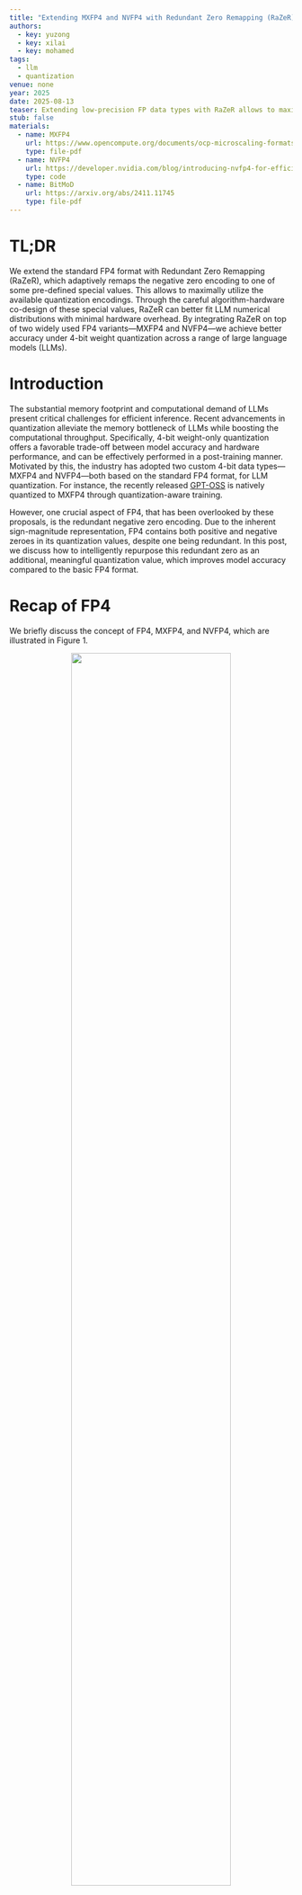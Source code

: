 ```yaml
---
title: "Extending MXFP4 and NVFP4 with Redundant Zero Remapping (RaZeR) for Accurate 4-bit LLM Quantization"
authors:
  - key: yuzong
  - key: xilai
  - key: mohamed
tags:
  - llm
  - quantization
venue: none
year: 2025
date: 2025-08-13
teaser: Extending low-precision FP data types with RaZeR allows to maximally utilize the quantization encodings.
stub: false
materials:
  - name: MXFP4
    url: https://www.opencompute.org/documents/ocp-microscaling-formats-mx-v1-0-spec-final-pdf
    type: file-pdf
  - name: NVFP4
    url: https://developer.nvidia.com/blog/introducing-nvfp4-for-efficient-and-accurate-low-precision-inference/
    type: code
  - name: BitMoD
    url: https://arxiv.org/abs/2411.11745
    type: file-pdf
---
```



# TL;DR
We extend the standard FP4 format with Redundant Zero Remapping (RaZeR), which adaptively remaps the negative zero encoding to one of some pre-defined special values. This allows to maximally utilize the available quantization encodings. Through the careful algorithm-hardware co-design of these special values, RaZeR can better fit LLM numerical distributions with minimal hardware overhead. By integrating RaZeR on top of two widely used FP4 variants—MXFP4 and NVFP4—we achieve better accuracy under 4-bit weight quantization across a range of large language models (LLMs). 


# Introduction
The substantial memory footprint and computational demand of LLMs present critical challenges for efficient inference. Recent advancements in quantization alleviate the memory bottleneck of LLMs while boosting the computational throughput. Specifically, 4-bit weight-only quantization offers a favorable trade-off between model accuracy and hardware performance, and can be effectively performed in a post-training manner. Motivated by this, the industry has adopted two custom 4-bit data types—MXFP4 and NVFP4—both based on the standard FP4 format, for LLM quantization. For instance, the recently released [GPT-OSS](https://github.com/openai/gpt-oss) is natively quantized to MXFP4 through quantization-aware training. 

However, one crucial aspect of FP4, that has been overlooked by these proposals, is the redundant negative zero encoding. Due to the inherent sign-magnitude representation, FP4 contains both positive and negative zeroes in its quantization values, despite one being redundant. In this post, we discuss how to intelligently repurpose this redundant zero as an additional, meaningful quantization value, which improves model accuracy compared to the basic FP4 format. 


# Recap of FP4
We briefly discuss the concept of FP4, MXFP4, and NVFP4, which are illustrated in Figure 1.
<div style="text-align:center;">
  <img src="/imgs/blog/razer_blog/fp4_variant.png" width="75%" />
  <figcaption style="font-size: 0.95em; margin-top: 8px;">
    <em>Figure 1: Visualization of FP4, MXFP4, and NVFP4.</em>
  </figcaption>
</div>  

## Definition
  According to the [OCP standard](https://www.opencompute.org/documents/ocp-microscaling-formats-mx-v1-0-spec-final-pdf), the FP4 format contains 1 sign bit, 2 exponent bit, and 1 mantissa bits. It can represent 15 quantization values \[0, ±0.5, ±1.0, ±1.5, ±2.0, ±3.0, ±4.0, ±6.0\]. 

## Microscaling FP4 (MXFP4)
  According to the [OCP standard](https://www.opencompute.org/documents/ocp-microscaling-formats-mx-v1-0-spec-final-pdf), the microscaling (MX) format specifies that a block of 32 elements shares an E8M0 scale factor, which is an unsigned representation of the conventional FP32 exponent. After scaling, each element is quantized to a specified data type, e.g., FP4.

## NVIDIA FP4 (NVFP4)
  The latest NVIDIA Blackwell GPU architecture introduces the [NVFP4](https://developer.nvidia.com/blog/introducing-nvfp4-for-efficient-and-accurate-low-precision-inference/) format, which differs from MXFP4 in two aspects. First, it reduces the quantization block size from 32 to 16, enabling finer-grained scaling than MXFP4. Second, it adopts a two-level scaling approach, where every block of 16 elements share an FP8-E4M3 scale factor, followed by an FP32 scale factor shared per tensor.  


# Redundant Zero Remapping (RaZeR)
One disadvantage of FP4 comes from its inherent sign-magnitude representation that introduces both positive and negative zeroes, despite one of them being redundant. In other words, the standard FP4 format wastes 1/16 = 6.25% of the available encoding. To address this, we propose Redundant Zero Remapping (RaZeR), originally published in [our HPCA 2025 paper](https://arxiv.org/abs/2411.11745). RaZeR allows the negative zero encoding to be replaced by one of some pre-defined ***special values*** (SVs), resulting in an extended set of quantization values: \[SV, 0, ±0.5, ±1.0, ±1.5, ±2.0, ±3.0, ±4.0, ±6.0\]. Ideally, the SV may contain arbitary value, e.g., anything from FP16. But computing such a high-precision SV will incur considerable hardware overhead and offset the energy efficiency brought by FP4. Hence, we limit the choices of SV to fixed-point values with one fraction bit, i.e., an multiple of 0.5 as in FP4. Figure 2 illustrates an example design of RaZeR, which allows the negative zero to be remapped to six SVs: \[±2.5, ±5.0, ±8.0\]. 

<div style="text-align:center;">
  <img src="/imgs/blog/razer_blog/fp4_sv.png" width="95%" />
  <figcaption style="font-size: 0.95em; margin-top: 8px;">
    <em>Figure 2: Visualization of RaZeR.</em>
  </figcaption>
</div>  

In order to integrate RaZeR with MXFP4 and NVFP4, each block of elements can adaptively select its own optimal SV. Specifically, the quantization algorithm can iterate over all pre-defined SVs for a block, and selects the SV that minimizes the block's resulting quantization error. To identify which SV is selected, each block stores a *logN*-bit metadata, where *N* is the number of pre-defined SVs. In addition, a lightweight hardware decoder is required to perform computation with RaZeR, as illustrated in Figure 3. Assume there are four pre-defined SVs stored in dedicated registers, which are indexed via a 2-bit metadata. During computation, the FP4 operand is compared with negative zero, and if equal, the target SV associated with the current quantization block will be output.

<div style="text-align:center;">
  <img src="/imgs/blog/razer_blog/fp4_hardware.png" width="75%" />
  <figcaption style="font-size: 0.95em; margin-top: 8px;">
    <em>Figure 3: Hardware decoder of RaZeR.</em>
  </figcaption>
</div>  


# Experiment Results
To demonstrate the benefits of RaZeR, we implement six weight-only quantization algorithms to evaluate the quantization effects of FP4, MXFP4, NVFP4, FP4-RaZeR, MXFP4-RaZeR, and NVFP4-RaZeR. For RaZeR, we choose four pre-defined SVs: \[±5.0, ±8.0\]. Both FP4 and FP4-RaZeR adopt a block size of 128 with a per-block FP16 scale factor. While MXFP4-RaZeR and NVFP4-RaZeR use the same block size and scaling configuration as MXFP4 and NVFP4, respectively. The code to reproduce our experiments is available [here](https://github.com/abdelfattah-lab/BitMoD-MXFP4-NVFP4). 

The table below shows the perplexity of Wikitext2 and C4 datasets across a range of LLMs, all using the instruction-tuned versions. Adding RaZeR consistently outperforms FP4, MXFP4, and NVFP4.

<table><thead>
  <tr>
    <th rowspan="2"> <br>Method </th>
    <th rowspan="2"> <br>Block Size </th>
    <th rowspan="2"> <br>Scale Format </th>
    <th colspan="2">Llama-3.1-8B </th>
    <th colspan="2">Llama-3.2-3B </th>
    <th colspan="2">QWen2.5-3B </th>
    <th colspan="2"> QWen2.5-7B </th>
    <th colspan="2">QWen2.5-14B </th>
  </tr>
  <tr>
    <th>Wiki2</th>
    <th>C4</th>
    <th>Wiki2</th>
    <th>C4</th>
    <th>Wiki2</th>
    <th>C4</th>
    <th>Wiki2</th>
    <th>C4</th>
    <th>Wiki2</th>
    <th>C4</th>
  </tr></thead>
<tbody>
  <tr>
    <td> <br>FP16 </td>
    <td> <br>N/A </td>
    <td> <br>N/A </td>
    <td> <br>7.21 </td>
    <td> <br>10.38 </td>
    <td> <br>11.05 </td>
    <td> <br>14.48 </td>
    <td> <br>8.56 </td>
    <td> <br>12.03 </td>
    <td> <br>7.46 </td>
    <td> <br>10.88 </td>
    <td> <br>5.69 </td>
    <td> <br>9.38 </td>
  </tr>
  <tr>
    <td> <br>FP4 </td>
    <td> <br>128 </td>
    <td> <br>FP16 </td>
    <td> <br>7.71 </td>
    <td> <br>11.15 </td>
    <td> <br>11.98 </td>
    <td> <br>15.53 </td>
    <td> <br>9.27 </td>
    <td> <br>12.91 </td>
    <td> <br>7.79 </td>
    <td> <br>11.31 </td>
    <td> <br>6.17 </td>
    <td> <br>9.72 </td>
  </tr>
  <tr>
    <td> <br>FP4-RaZeR </td>
    <td> <br>128 </td>
    <td> <br>FP16 </td>
    <td> <strong><br>7.60 </strong></td>
    <td> <strong><br>10.97 </strong></td>
    <td> <strong><br>11.94 </strong></td>
    <td> <strong><br>15.40 </strong></td>
    <td> <strong><br>9.11 </strong></td>
    <td> <strong><br>12.71 </strong></td>
    <td> <strong><br>7.79 </strong></td>
    <td> <strong><br>11.20 </strong></td>
    <td> <strong><br>6.14 </strong></td>
    <td> <strong><br>9.68 </strong></td>
  </tr>
  <tr>
    <td> <br>MXFP4 </td>
    <td> <br>32 </td>
    <td> <br>E8M0 </td>
    <td> <br>8.14 </td>
    <td> <br>11.60 </td>
    <td> <br>12.31 </td>
    <td> <br>16.01 </td>
    <td> <br>9.44 </td>
    <td> <br>13.09 </td>
    <td> <br>8.48 </td>
    <td> <br>11.97 </td>
    <td> <br>6.41 </td>
    <td> <br>9.89 </td>
  </tr>
  <tr>
    <td> <br>MXFP4-RaZeR </td>
    <td> <br>32 </td>
    <td> <br>E8M0 </td>
    <td> <strong><br>7.68 </strong></td>
    <td> <strong><br>11.01 </strong></td>
    <td> <strong><br>11.76 </strong></td>
    <td> <strong><br>15.31 </strong></td>
    <td> <strong><br>9.14 </strong></td>
    <td> <strong><br>12.80 </strong></td>
    <td> <strong><br>7.77 </strong></td>
    <td> <strong><br>11.25 </strong></td>
    <td> <strong><br>6.22 </strong></td>
    <td> <strong><br>9.70 </strong></td>
  </tr>
  <tr>
    <td> <br>NVFP4 </td>
    <td> <br>16 </td>
    <td> <br>E4M3 + FP32 </td>
    <td> <br>7.56 </td>
    <td> <br>10.93 </td>
    <td> <br>11.73 </td>
    <td> <br>15.15 </td>
    <td> <br>9.12 </td>
    <td> <br>12.60 </td>
    <td> <br>7.73 </td>
    <td> <br>11.13 </td>
    <td> <br>6.05 </td>
    <td> <br>9.63 </td>
  </tr>
  <tr>
    <td> <br>NVFP4-RaZeR </td>
    <td> <br>16 </td>
    <td> <br>E4M3 + FP32 </td>
    <td> <strong><br>7.42 </strong></td>
    <td> <strong><br>10.71 </strong></td>
    <td> <strong><br>11.41 </strong></td>
    <td> <strong><br>14.89 </strong></td>
    <td> <strong><br>8.95 </strong></td>
    <td> <strong><br>12.45 </strong></td>
    <td> <strong><br>7.67 </strong></td>
    <td> <strong><br>11.05 </strong></td>
    <td> <strong><br>5.95 </strong></td>
    <td> <strong><br>9.56 </strong></td>
  </tr>
</tbody></table>


# Related Work
Although the focus of RaZeR is to address the redundant zero encoding of FP4, there is a recent work, [BlockDialect](https://arxiv.org/abs/2501.01144), that configures the two largest magnitude values of FP4 to capture various large magnitude distributions. In the meanwhile, most of the small magnitude values to remain consistent with FP4, reducing the hardware complexity to support diverse encodings. The proposed RaZeR is synergistic to BlockDialect. 


# Conclusion
In this post, we introduce RaZeR, which adaptively remaps the redundant zero encoding of FP4 to an additional, meaningful quantization value. We empirically validate that RaZeR significantly improves model accuracy compared to FP4, MXFP4, and NVFP4. This provides a guidance for future FP4 tensor core design.  


# Citing
```bibtex
@misc{abdelfattah2025_razer_blog,
      title={Extending MXFP4 and NVFP4 with Redundant Zero Remapping (RaZeR) for Accurate 4-bit LLM Quantization}, 
      author={Yuzong Chen and Xilai Dai and Mohamed Abdelfattah},
      year={2025},
      url={https://abdelfattah-lab.github.io/blog/razer_blog}, 
}
```